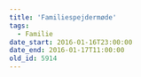 ```yaml
---
title: 'Familiespejdermøde'
tags:
  - Familie
date_start: 2016-01-16T23:00:00
date_end: 2016-01-17T11:00:00
old_id: 5914
---
```

